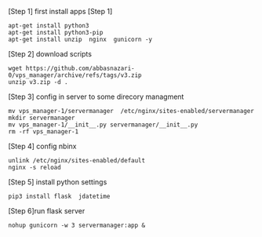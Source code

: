 [Step 1] first install apps [Step 1]

    apt-get install python3
    apt-get install python3-pip 
    apt-get install unzip  nginx  gunicorn -y

[Step 2] download scripts

    wget https://github.com/abbasnazari-0/vps_manager/archive/refs/tags/v3.zip
    unzip v3.zip -d .

[Step 3] config in server to some direcory managment

    mv vps_manager-1/servermanager  /etc/nginx/sites-enabled/servermanager
    mkdir servermanager 
    mv vps_manager-1/__init__.py servermanager/__init__.py
    rm -rf vps_manager-1

[Step 4] config nbinx

    unlink /etc/nginx/sites-enabled/default
    nginx -s reload

[Step 5] install python settings

    pip3 install flask  jdatetime

[Step 6]run flask server

    nohup gunicorn -w 3 servermanager:app &

